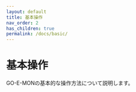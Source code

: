 ```yaml
---
layout: default
title: 基本操作
nav_order: 2
has_children: true
permalink: /docs/basic/
---
```


# 基本操作

GO-E-MONの基本的な操作方法について説明します。
